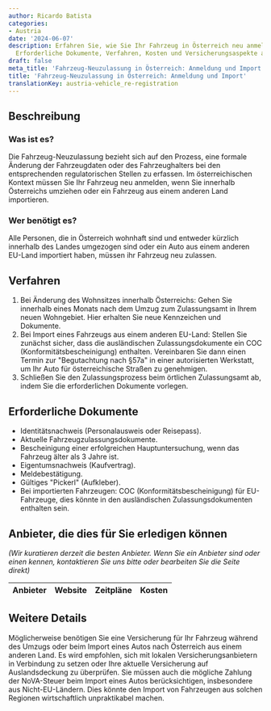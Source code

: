 ```yaml
---
author: Ricardo Batista
categories:
- Austria
date: '2024-06-07'
description: Erfahren Sie, wie Sie Ihr Fahrzeug in Österreich neu anmelden oder importieren.
  Erforderliche Dokumente, Verfahren, Kosten und Versicherungsaspekte abdecken.
draft: false
meta_title: 'Fahrzeug-Neuzulassung in Österreich: Anmeldung und Import'
title: 'Fahrzeug-Neuzulassung in Österreich: Anmeldung und Import'
translationKey: austria-vehicle_re-registration
---
```



## Beschreibung
### Was ist es?
Die Fahrzeug-Neuzulassung bezieht sich auf den Prozess, eine formale Änderung der Fahrzeugdaten oder des Fahrzeughalters bei den entsprechenden regulatorischen Stellen zu erfassen. Im österreichischen Kontext müssen Sie Ihr Fahrzeug neu anmelden, wenn Sie innerhalb Österreichs umziehen oder ein Fahrzeug aus einem anderen Land importieren.

### Wer benötigt es?
Alle Personen, die in Österreich wohnhaft sind und entweder kürzlich innerhalb des Landes umgezogen sind oder ein Auto aus einem anderen EU-Land importiert haben, müssen ihr Fahrzeug neu zulassen.

## Verfahren
1. Bei Änderung des Wohnsitzes innerhalb Österreichs: Gehen Sie innerhalb eines Monats nach dem Umzug zum Zulassungsamt in Ihrem neuen Wohngebiet. Hier erhalten Sie neue Kennzeichen und Dokumente.
2. Bei Import eines Fahrzeugs aus einem anderen EU-Land: Stellen Sie zunächst sicher, dass die ausländischen Zulassungsdokumente ein COC (Konformitätsbescheinigung) enthalten. Vereinbaren Sie dann einen Termin zur "Begutachtung nach §57a" in einer autorisierten Werkstatt, um Ihr Auto für österreichische Straßen zu genehmigen.
3. Schließen Sie den Zulassungsprozess beim örtlichen Zulassungsamt ab, indem Sie die erforderlichen Dokumente vorlegen.

## Erforderliche Dokumente
- Identitätsnachweis (Personalausweis oder Reisepass).
- Aktuelle Fahrzeugzulassungsdokumente.
- Bescheinigung einer erfolgreichen Hauptuntersuchung, wenn das Fahrzeug älter als 3 Jahre ist.
- Eigentumsnachweis (Kaufvertrag).
- Meldebestätigung.
- Gültiges "Pickerl" (Aufkleber).
- Bei importierten Fahrzeugen: COC (Konformitätsbescheinigung) für EU-Fahrzeuge, dies könnte in den ausländischen Zulassungsdokumenten enthalten sein.

## Anbieter, die dies für Sie erledigen können
_(Wir kuratieren derzeit die besten Anbieter. Wenn Sie ein Anbieter sind oder einen kennen, kontaktieren Sie uns bitte oder bearbeiten Sie die Seite direkt)_

| Anbieter | Website | Zeitpläne | Kosten |
| --------------- | --------------- | :-------------: | :-------------: |

## Weitere Details
Möglicherweise benötigen Sie eine Versicherung für Ihr Fahrzeug während des Umzugs oder beim Import eines Autos nach Österreich aus einem anderen Land. Es wird empfohlen, sich mit lokalen Versicherungsanbietern in Verbindung zu setzen oder Ihre aktuelle Versicherung auf Auslandsdeckung zu überprüfen.
Sie müssen auch die mögliche Zahlung der NoVA-Steuer beim Import eines Autos berücksichtigen, insbesondere aus Nicht-EU-Ländern. Dies könnte den Import von Fahrzeugen aus solchen Regionen wirtschaftlich unpraktikabel machen.